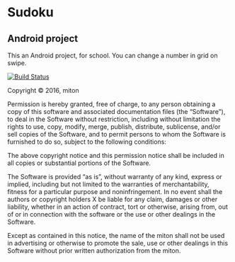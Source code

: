 # Sudoku 
## Android project

This an Android project, for school.
You can change a number in grid on swipe.

[![Build Status](https://travis-ci.org/miton18/android-Sudoku.svg?branch=master)](https://travis-ci.org/miton18/android-Sudoku)

Copyright © 2016, miton

Permission is hereby granted, free of charge, to any person obtaining a copy of this software and associated documentation files (the “Software”), to deal in the Software without restriction, including without limitation the rights to use, copy, modify, merge, publish, distribute, sublicense, and/or sell copies of the Software, and to permit persons to whom the Software is furnished to do so, subject to the following conditions:

The above copyright notice and this permission notice shall be included in all copies or substantial portions of the Software.

The Software is provided “as is”, without warranty of any kind, express or implied, including but not limited to the warranties of merchantability, fitness for a particular purpose and noninfringement. In no event shall the authors or copyright holders X be liable for any claim, damages or other liability, whether in an action of contract, tort or otherwise, arising from, out of or in connection with the software or the use or other dealings in the Software.

Except as contained in this notice, the name of the miton shall not be used in advertising or otherwise to promote the sale, use or other dealings in this Software without prior written authorization from the miton.